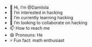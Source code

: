 - 👋 Hi, I’m @Damilola
- 👀 I’m interested in hacking 
- 🌱 I’m currently learning hacking 
- 💞️ I’m looking to collaborate on hacking 
- 📫 How to reach me 
- 😄 Pronouns: He
- ⚡ Fun fact: math enthusiast 

<!---
Damilolaxxxx/Damilolaxxxx is a ✨ special ✨ repository because its `README.md` (this file) appears on your GitHub profile.
You can click the Preview link to take a look at your changes.
--->
